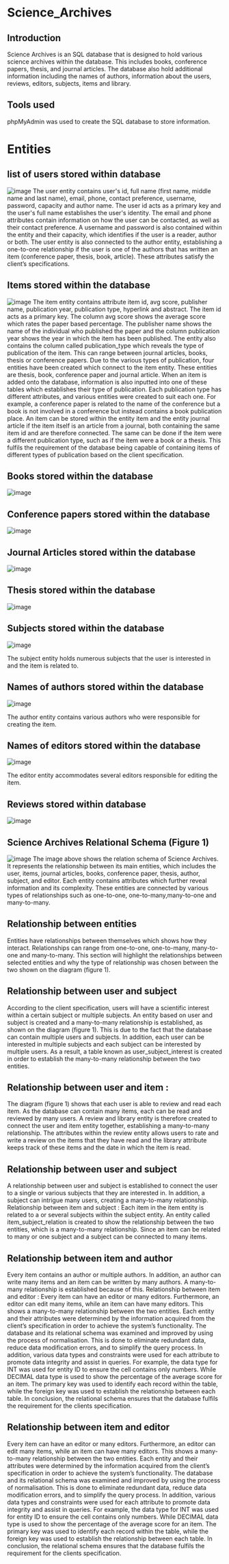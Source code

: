 # Science_Archives
## Introduction
Science Archives is an SQL database that is designed to hold various science archives within the database. This includes books, conference papers, thesis, and journal articles. The database also hold additional information including the names of authors, information about the users, reviews, editors, subjects, items and library.

## Tools used
phpMyAdmin was used to create the SQL database to store information. 

# Entities
## list of users stored within database
![image](https://github.com/user-attachments/assets/208c4c45-5091-44fe-aa70-88f2d3e85c5e)
The user entity contains user's id, full name (first name, middle name and last name), email, phone, contact preference, username, password, capacity and author name. The user id acts as a primary key and the user's full name establishes the user's identity. The email and phone attributes contain information on how the user can be contacted, as well as their contact preference. A username and password is also contained within the entity and their capacity, which identifies if the user is a reader, author or both. The user entity is also connected to the author entity, establishing a one-to-one relationship if the user is one of the authors that has written an item (conference paper, thesis, book, article). These attributes satisfy the client’s specifications.

## Items stored within the database
![image](https://github.com/user-attachments/assets/75971068-92c0-4e25-afd3-31d466badf91)
The item entity contains attribute item id, avg score, publisher name, publication year, publication type, hyperlink and abstract. The item id acts as a primary key. The column avg score shows the average score which rates the paper based percentage. The publisher name shows the name of the individual who published the paper and the column publication year shows the year in which the item has been published. The entity also contains the column called publication_type which reveals the type of publication of the item. This can range between journal articles, books, thesis or conference papers. Due to the various types of publication, four entities have been created which connect to the item entity. These entities are thesis, book, conference paper and journal article. When an item is added onto the database, information is also inputted into one of these tables which establishes their type of publication. Each publication type has different attributes, and various entities were created to suit each one. For example, a conference paper is related to the name of the conference but a book is not involved in a conference but instead contains a book publication place. An item can be stored within the entity item and the entity journal article if the item itself is an article from a journal, both containing the same item id and are therefore connected. The same can be done if the item were a different publication type, such as if the item were a book or a thesis. This fulfils the requirement of the database being capable of containing items of different types of publication based on the client specification.

## Books stored within the database
![image](https://github.com/user-attachments/assets/94b88cdf-7a39-48e9-b6f2-4157dc4188ef)

## Conference papers stored within the database 
![image](https://github.com/user-attachments/assets/2fc9ecf8-559b-4eec-92d4-be69f9628584)

## Journal Articles stored within the database
![image](https://github.com/user-attachments/assets/b8424054-40c8-4e5d-a0b5-78690ca51901)

## Thesis stored within the database
![image](https://github.com/user-attachments/assets/c2b086cb-bc88-4486-94cb-8b497e99f030)

## Subjects stored within the database
![image](https://github.com/user-attachments/assets/a4182bf6-2cb7-4021-bd2d-6707eea8d17d)

The subject entity holds numerous subjects that the user is interested in and the item is related to.

## Names of authors stored within the database
![image](https://github.com/user-attachments/assets/4bb8d45c-1352-46d9-95c2-5fd4192969b4)

The author entity contains various authors who were responsible for creating the item.

## Names of editors stored within the database
![image](https://github.com/user-attachments/assets/10e8338d-ec1f-4f35-ab8c-f0436d63563c)

The editor entity accommodates several editors responsible for editing the item.

## Reviews stored within database
![image](https://github.com/user-attachments/assets/5506b769-d93f-4687-841c-ecc7dea97e33)

## Science Archives Relational Schema (Figure 1)
![image](https://github.com/user-attachments/assets/25b3cd2b-8a1d-4257-beaf-5fd466eceb16)
The image above shows the relation schema of Science Archives. It represents the relationship between its main entities, which includes the user, items, journal articles, books, conference paper, thesis, author, subject, and editor. Each entity contains attributes which further reveal information and its complexity. These entities are connected by various types of relationships such as one-to-one, one-to-many,many-to-one and many-to-many. 

## Relationship between entities
Entities have relationships between themselves which shows how they interact.
Relationships can range from one-to-one, one-to-many, many-to-one and many-to-many.
This section will highlight the relationships between selected entities and why the type of
relationship was chosen between the two shown on the diagram (figure 1).
 
## Relationship between user and subject
According to the client specification, users will have a scientific interest within a certain subject or multiple subjects. An entity based on user and subject is created and a many-to-many relationship is established, as shown on the
diagram (figure 1). This is due to the fact that the database can contain multiple users and subjects. In addition, each user can be interested in multiple subjects and each subject can be interested by multiple users. As a result, a table known as user_subject_interest is created in order to establish the many-to-many relationship between the two entities.
 
## Relationship between user and item : 
The diagram (figure 1) shows that each user is able to review and read each item. As the database can contain many items, each can be read and reviewed by many users. A review and library entity is therefore created to connect the user and item entity together, establishing a many-to-many relationship. The attributes within the review entity allows users to rate and write a review on the items that they have read and the library attribute keeps track of these items and the date in which the item is read.

## Relationship between user and subject
A relationship between user and subject is established to connect the user to a single or various subjects that they are interested in. In addition, a subject can intrigue many users, creating a many-to-many relationship.
Relationship between item and subject : Each item in the item entity is related to a or several subjects within the subject entity. An entity called item_subject_relation is created to show the relationship between the two entities, which is a many-to-many relationship. Since an item can be related to many or one subject and a subject can be connected to many items.

## Relationship between item and author
Every item contains an author or multiple authors. In addition, an author can write many items and an item can be written by many authors. A many-to-many relationship is established because of this. Relationship between item and editor : Every item can have an editor or many editors. Furthermore, an editor can edit many items, while an item can have many editors. This shows a many-to-many relationship between the two entities. Each entity and their attributes were determined by the information acquired from the client’s specification in order to achieve the system’s functionality. The database and its relational schema was examined and improved by using the process of normalisation. This is done to eliminate redundant data, reduce data modification errors, and to simplify the query process. In addition, various data types and constraints were used for each attribute to promote data integrity and assist in queries. For example, the data type for INT was used for entity ID to ensure the cell contains only numbers. While DECIMAL data type is used to show the percentage of the average score for an item. The primary key was used to identify each record within the table, while the foreign key was used to establish the relationship between each table. In conclusion, the relational schema ensures that the database fulfils the requirement for the clients specification.

## Relationship between item and editor
Every item can have an editor or many editors. Furthermore, an editor can edit many items, while an item can have many editors. This shows a many-to-many relationship between the two entities. Each entity and their attributes were determined by the information acquired from the client’s specification in order to achieve the system’s functionality. The database and its relational schema was examined and improved by using the process of normalisation. This is done to eliminate redundant data, reduce data modification errors, and to simplify the query process. In addition, various data types and constraints were used for each attribute to promote data integrity and assist in queries. For example, the data type for INT was used for entity ID to ensure the cell contains only numbers. While DECIMAL data type is used to show the percentage of the average score for an item. The primary key was used to identify each record within the table, while the foreign key was used to establish the relationship between each table. In conclusion, the relational schema ensures that the database fulfils the requirement for the clients specification.

